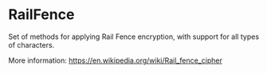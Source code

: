 # RailFence
Set of methods for applying Rail Fence encryption, with support for all types of characters.

More information: https://en.wikipedia.org/wiki/Rail_fence_cipher
